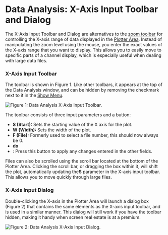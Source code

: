 # Data Analysis: X-Axis Input Toolbar and Dialog

The X-Axis Input Toolbar and Dialog are alternatives to the [zoom toolbar](data-analysis-zoom-toolbar.md) for controlling the X-axis range of data displayed in the [Plotter Area](../data-analysis-plotter-area/). Instead of manipulating the zoom level using the mouse, you enter the exact values of the X-axis range that you want to display. This allows you to easily move to specific parts of a channel display, which is especially useful when dealing with large data files.

### X-Axis Input Toolbar

The toolbar is shown in Figure 1. Like other toolbars, it appears at the top of the Data Analysis window, and can be hidden by removing the checkmark next to it in the [Show Menu](data-analysis-main-menus-and-toolbar.md).

![Figure 1: Data Analysis X-Axis Input Toolbar.](../../../.gitbook/assets/data\_analysis\_x-axis\_input.gif)

The toolbar consists of three input parameters and a button:

* **S (Start):** Sets the starting value of the X axis for the plot.
* **W (Width):** Sets the width of the plot.
* **F (File):** Formerly used to select a file number, this should now always be 0.
* **do**
* : Press this button to apply any changes entered in the other fields.

Files can also be scrolled using the scroll bar located at the bottom of the Plotter Area. Clicking the scroll bar, or dragging the box within it, will shift the plot, automatically updating the**S** parameter in the X-axis input toolbar. This allows you to move quickly through large files.

### X-Axis Input Dialog

Double-clicking the X-axis in the Plotter Area will launch a dialog box (Figure 2) that contains the same elements as the X-axis input toolbar, and is used in a similar manner. This dialog will still work if you have the toolbar hidden, making it handy when screen real estate is at a premium.

![Figure 2: Data Analysis X-Axis Input Dialog.](../../../.gitbook/assets/data\_analysis\_x-axis\_input\_dialog.gif)
